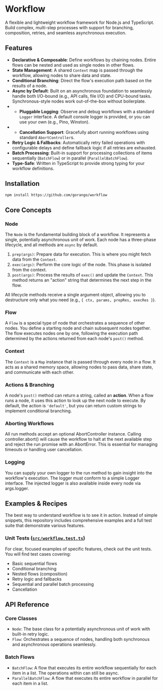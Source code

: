 # Workflow

A flexible and lightweight workflow framework for Node.js and TypeScript. Build complex, multi-step processes with support for branching, composition, retries, and seamless asynchronous execution.

## Features

- **Declarative & Composable**: Define workflows by chaining nodes. Entire flows can be nested and used as single nodes in other flows.
- **State Management**: A shared `Context` map is passed through the workflow, allowing nodes to share data and state.
- **Conditional Branching**: Direct the flow's execution path based on the results of a node.
- **Async by Default**: Built on an asynchronous foundation to seamlessly handle both I/O-bound (e.g., API calls, file I/O) and CPU-bound tasks. Synchronous-style nodes work out-of-the-box without boilerplate.
- - **Pluggable Logging**: Observe and debug workflows with a standard `Logger` interface. A default console logger is provided, or you can use your own (e.g., Pino, Winston).
- - **Cancellation Support**: Gracefully abort running workflows using standard `AbortController`s.
- **Retry Logic & Fallbacks**: Automatically retry failed operations with configurable delays and define fallback logic if all retries are exhausted.
- **Batch Processing**: Built-in support for processing collections of items sequentially (`BatchFlow`) or in parallel (`ParallelBatchFlow`).
- **Type-Safe**: Written in TypeScript to provide strong typing for your workflow definitions.

## Installation

```bash
npm install https://github.com/gorango/workflow
```

## Core Concepts

### Node

The `Node` is the fundamental building block of a workflow. It represents a single, potentially asynchronous unit of work. Each node has a three-phase lifecycle, and all methods are `async` by default.

1. `prep(args)`: Prepare data for execution. This is where you might fetch data from the `Context`.
2. `exec(args)`: Perform the core logic of the node. This phase is isolated from the context.
3. `post(args)`: Process the results of `exec()` and update the `Context`. This method returns an "action" string that determines the next step in the flow.

All lifecycle methods receive a single argument object, allowing you to destructure only what you need (e.g., `{ ctx, params, prepRes, execRes }`).

### Flow

A `Flow` is a special type of node that orchestrates a sequence of other nodes. You define a starting node and chain subsequent nodes together. The flow executes nodes one by one, following the execution path determined by the actions returned from each node's `post()` method.

### Context

The `Context` is a `Map` instance that is passed through every node in a flow. It acts as a shared memory space, allowing nodes to pass data, share state, and communicate with each other.

### Actions & Branching

A node's `post()` method can return a string, called an **action**. When a flow runs a node, it uses this action to look up the next node to execute. By default, the action is `'default'`, but you can return custom strings to implement conditional branching.

### Aborting Workflows

All run methods accept an optional AbortController instance. Calling controller.abort() will cause the workflow to halt at the next available step and reject the run promise with an AbortError. This is essential for managing timeouts or handling user cancellation.

### Logging

You can supply your own logger to the run method to gain insight into the workflow's execution. The logger must conform to a simple Logger interface. The injected logger is also available inside every node via args.logger.

## Examples & Recipes

The best way to understand workflow is to see it in action. Instead of simple snippets, this repository includes comprehensive examples and a full test suite that demonstrate various features.

### Unit Tests ([`src/workflow.test.ts`](/recipes/))

For clear, focused examples of specific features, check out the unit tests. You will find test cases covering:

- Basic sequential flows
- Conditional branching
- Nested flows (composition)
- Retry logic and fallbacks
- Sequential and parallel batch processing
- Cancellation

## API Reference

### Core Classes

- `Node`: The base class for a potentially asynchronous unit of work with built-in retry logic.
- `Flow`: Orchestrates a sequence of nodes, handling both synchronous and asynchronous operations seamlessly.

### Batch Flows

- `BatchFlow`: A flow that executes its entire workflow sequentially for each item in a list. The operations within can still be async.
- `ParallelBatchFlow`: A flow that executes its entire workflow in parallel for each item in a list.
